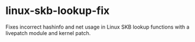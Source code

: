 # linux-skb-lookup-fix
Fixes incorrect hashinfo and net usage in Linux SKB lookup functions with a livepatch module and kernel patch.
